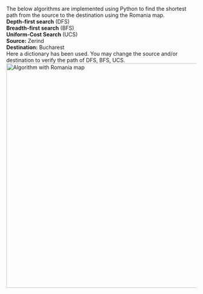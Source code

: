 The below algorithms are implemented using Python to find the shortest path from the source to the destination using the Romania map. <br>
**Depth-first search** (DFS)<br>
**Breadth-first search** (BFS)<br>
**Uniform-Cost Search** (UCS)<br>
**Source:** Zerind <br>
**Destination:** Bucharest<br>
Here a dictionary has been used. You may change the source and/or destination to verify the path of DFS, BFS, UCS.
<img width="594" alt="Algorithm with Romania map" src="https://github.com/stabakdas/algorithm-romania-map/assets/132155297/5242025c-5f96-4b4f-b87a-5546cd5f8ee2">



